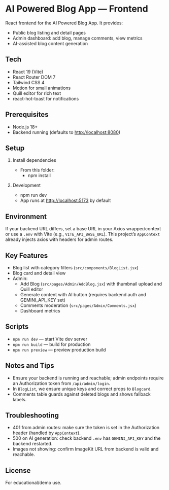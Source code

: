 # AI Powered Blog App — Frontend

React frontend for the AI Powered Blog App. It provides:

- Public blog listing and detail pages
- Admin dashboard: add blog, manage comments, view metrics
- AI-assisted blog content generation

## Tech

- React 19 (Vite)
- React Router DOM 7
- Tailwind CSS 4
- Motion for small animations
- Quill editor for rich text
- react-hot-toast for notifications

## Prerequisites

- Node.js 18+
- Backend running (defaults to [http://localhost:8080](http://localhost:8080))

## Setup

1. Install dependencies
	 - From this folder:
		 - npm install

2. Development
	 - npm run dev
	 - App runs at [http://localhost:5173](http://localhost:5173) by default

## Environment

If your backend URL differs, set a base URL in your Axios wrapper/context or use a `.env` with Vite (e.g., `VITE_API_BASE_URL`). This project’s `AppContext` already injects axios with headers for admin routes.

## Key Features

- Blog list with category filters (`src/components/BlogList.jsx`)
- Blog card and detail view
- Admin:
	- Add Blog (`src/pages/Admin/AddBlog.jsx`) with thumbnail upload and Quill editor
	- Generate content with AI button (requires backend auth and GEMINI_API_KEY set)
	- Comments moderation (`src/pages/Admin/Comments.jsx`)
	- Dashboard metrics

## Scripts

- `npm run dev` — start Vite dev server
- `npm run build` — build for production
- `npm run preview` — preview production build

## Notes and Tips

- Ensure your backend is running and reachable; admin endpoints require an Authorization token from `/api/admin/login`.
- In `BlogList`, we ensure unique keys and correct props to `Blogcard`.
- Comments table guards against deleted blogs and shows fallback labels.

## Troubleshooting

- 401 from admin routes: make sure the token is set in the Authorization header (handled by `AppContext`).
- 500 on AI generation: check backend `.env` has `GEMINI_API_KEY` and the backend restarted.
- Images not showing: confirm ImageKit URL from backend is valid and reachable.

## License

For educational/demo use.

